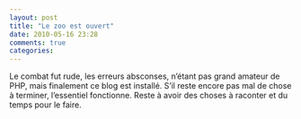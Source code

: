 ```yaml
---
layout: post
title: "Le zoo est ouvert"
date: 2010-05-16 23:28
comments: true
categories:
---
```


Le combat fut rude, les erreurs absconses, n’étant pas grand amateur de PHP, mais finalement ce blog est installé. S’il reste encore pas mal de chose à terminer, l’essentiel fonctionne. Reste à avoir des choses à raconter et du temps pour le faire.
